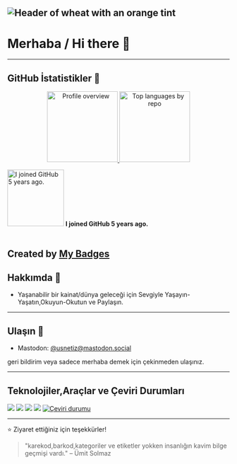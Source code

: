 ## ![Header of wheat with an orange tint](./header.jpg)

#  Merhaba / Hi there 👋

---

## GitHub İstatistikler 🌟

<p align="center">
  <a href="https://github-profile-summary-cards.vercel.app/api/cards/profile-details?username=usnetiz&theme=github" target="_blank">
    <img alt="Profile overview" src="https://github-profile-summary-cards.vercel.app/api/cards/profile-details?username=usnetiz&theme=github" height="160">
  </a>
  <a href="http://github-profile-summary-cards.vercel.app/api/cards/repos-per-language?username=usnetim&theme=github" target="_blank">
    <img alt="Top languages by repo" src="http://github-profile-summary-cards.vercel.app/api/cards/repos-per-language?username=usnetiz&theme=github" height="160">
  </a>
</p>
<img src="https://github-anniversary-5.png" alt="I joined GitHub 5 years ago." title="I joined GitHub 5 years ago." width="128">
<strong>I joined GitHub 5 years ago.</strong>
<br><br>




Created by <a href="https://github.com/usnetiz/">My Badges</a>
---

## Hakkımda 📖

- Yaşanabilir bir kainat/dünya geleceği için Sevgiyle Yaşayın-Yaşatın,Okuyun-Okutun ve Paylaşın.

---

## Ulaşın 👥

- Mastodon: [@usnetiz@mastodon.social](https://mastodon.social/@usnetiz)

geri bildirim veya sadece merhaba demek için çekinmeden ulaşınız.

---

## Teknolojiler,Araçlar ve Çeviri Durumları

<p>
 
  <img src="https://img.shields.io/badge/Linux-000000?style=for-the-badge&logo=linux&logoColor=white"/>
  <img src="https://img.shields.io/badge/Debian-c70036?style=for-the-badge&logo=debian&logoColor=white"/>
  <img src="https://img.shields.io/badge/Ubuntu-E95420?style=for-the-badge&logo=ubuntu&logoColor=white"/>
  <img src="https://img.shields.io/badge/Gimp-8c8073?style=for-the-badge&logo=gimp&logoColor=white"/>
  <a href="https://hosted.weblate.org/engage/simplex-chat/"><img src="https://hosted.weblate.org/widget/simplex-chat/-/tr/svg-badge.svg" alt="Çeviri durumu" /></a>
</p>

---

⭐ Ziyaret ettiğiniz için teşekkürler! 

> "karekod,barkod,kategoriler ve etiketler yokken insanlığın kavim bilge geçmişi vardı." – Ümit Solmaz
